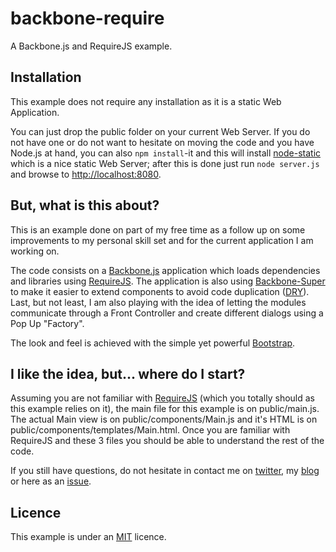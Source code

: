 backbone-require
================

A Backbone.js and RequireJS example. 

## Installation ##

This example does not require any installation as it is a static Web Application. 

You can just drop the public folder on your current Web Server. If you do not have one or do not want to hesitate on moving the code and you have Node.js at hand, you can also ```npm install```-it and this will install [node-static](https://github.com/cloudhead/node-static)  which is a nice static Web Server; after this is done just run ```node server.js``` and browse to [http://localhost:8080](http://localhost:8080).

## But, what is this about? ##

This is an example done on part of my free time as a follow up on some improvements to my personal skill set and for the current application I am working on. 

The code consists on a [Backbone.js](http://backbonejs.org/) application which loads dependencies and libraries using [RequireJS](http://requirejs.org/). The application is also using [Backbone-Super](https://github.com/lukasolson/Backbone-Super) to make it easier to extend components to avoid code duplication ([DRY](http://en.wikipedia.org/wiki/Don't_repeat_yourself)). Last, but not least, I am also playing with the idea of letting the modules communicate through a Front Controller and create different dialogs using a Pop Up "Factory".

The look and feel is achieved with the simple yet powerful [Bootstrap](http://twitter.github.com/bootstrap/).

## I like the idea, but... where do I start? ##

Assuming you are not familiar with [RequireJS](http://requirejs.org/) (which you totally should as this example relies on it), the main file for this example is on public/main.js. The actual Main view is on public/components/Main.js and it's HTML is on public/components/templates/Main.html. Once you are familiar with RequireJS and these 3 files you should be able to understand the rest of the code. 

If you still have questions, do not hesitate in contact me on [twitter](http://twitter.com/erickrdch), my [blog](http://erickrdch.com) or here as an [issue](https://github.com/erickrdch/backbone-require/issues).

## Licence ##

This example is under an [MIT](http://opensource.org/licenses/MIT) licence.
